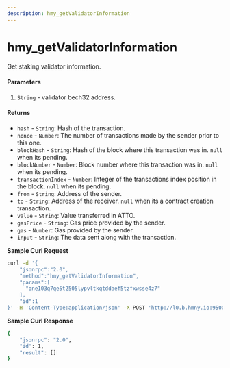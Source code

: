```yaml
---
description: hmy_getValidatorInformation
---
```


# hmy\_getValidatorInformation

Get staking validator information.

#### Parameters

1. `String` - validator bech32 address.

#### Returns

* `hash` - `String`: Hash of the transaction.
* `nonce` - `Number`: The number of transactions made by the sender prior to this one.
* `blockHash` - `String`: Hash of the block where this transaction was in. `null` when its pending.
* `blockNumber` - `Number`: Block number where this transaction was in. `null` when its pending.
* `transactionIndex` - `Number`: Integer of the transactions index position in the block. `null` when its pending.
* `from` - `String`: Address of the sender.
* `to` - `String`: Address of the receiver. `null` when its a contract creation transaction.
* `value` - `String`: Value transferred in ATTO.
* `gasPrice` - `String`: Gas price provided by the sender.
* `gas` - `Number`: Gas provided by the sender.
* `input` - `String`: The data sent along with the transaction.

**Sample Curl Request**

```bash
curl -d '{
    "jsonrpc":"2.0",
    "method":"hmy_getValidatorInformation",
    "params":[
      "one103q7qe5t2505lypvltkqtddaef5tzfxwsse4z7"
    ],
    "id":1
}' -H 'Content-Type:application/json' -X POST 'http://l0.b.hmny.io:9500'
```

**Sample Curl Response**

```bash
{
    "jsonrpc": "2.0",
    "id": 1,
    "result": []
}
```

